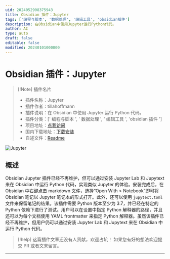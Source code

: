 ```yaml
---
uid: 2024052908375943
title: Obsidian 插件：Jupyter
tags: ['编程与脚本', '数据处理', '编辑工具', 'obsidian插件']
description: 在Obsidian中使用Jupyter运行Python代码。
author: AI
type: auto
draft: false
editable: false
modified: 20240101000000
---
```


# Obsidian 插件：Jupyter

> [!Note] 插件名片
> - 插件名称：Jupyter
> - 插件作者：tillahoffmann
> - 插件说明：在 Obsidian 中使用 Jupyter 运行 Python 代码。
> - 插件分类：[' 编程与脚本 ', ' 数据处理 ', ' 编辑工具 ', 'obsidian 插件 ']
> - 项目地址：[点我访问](https://github.com/tillahoffmann/obsidian-jupyter)
> - 国内下载地址：[下载安装](https://pkmer.cn/products/plugin/pluginMarket/?obsidian-jupyter)
> - 自述文件：[Readme](https://ghproxy.net/https://raw.githubusercontent.com/tillahoffmann/obsidian-jupyter/master/README.md)

![Jupyter](https://cdn.pkmer.cn/covers/obsidian-jupyter.gif!pkmer)

## 概述

Obsidian Jupyter 插件已经不再维护，但可以通过安装 Jupyter Lab 和 Jupytext 来在 Obsidian 中运行 Python 代码，实现类似 Jupyter 的体验。安装完成后，在 Obsidian 中右键点击 markdown 文件，选择“Open With > Notebook”即可将 Obsidian 笔记以 Jupyter 笔记本的形式打开。此外，还可以使用 `jupytext.toml` 文件来保留笔记的结果。该插件需要 Python 版本至少为 3.7，并已经在特定的 Python 依赖下进行了测试。用户可以在设置中指定 Python 解释器的路径，并且还可以为每个文档使用 YAML frontmatter 来指定 Python 解释器。虽然该插件已经不再维护，但用户仍可以通过安装 Jupyter Lab 和 Jupytext 来在 Obsidian 中运行 Python 代码。

> [!help]
> 这篇插件文章还没有人贡献，欢迎占坑！
> 如果您有好的想法欢迎提交 PR 或者文末留言。

---



